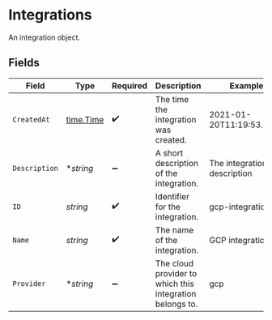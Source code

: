 # Integrations

An integration object.


## Fields

| Field                                                    | Type                                                     | Required                                                 | Description                                              | Example                                                  |
| -------------------------------------------------------- | -------------------------------------------------------- | -------------------------------------------------------- | -------------------------------------------------------- | -------------------------------------------------------- |
| `CreatedAt`                                              | [time.Time](https://pkg.go.dev/time#Time)                | :heavy_check_mark:                                       | The time the integration was created.                    | 2021-01-20T11:19:53.175Z                                 |
| `Description`                                            | **string*                                                | :heavy_minus_sign:                                       | A short description of the integration.                  | The integration description                              |
| `ID`                                                     | *string*                                                 | :heavy_check_mark:                                       | Identifier for the integration.                          | gcp-integration                                          |
| `Name`                                                   | *string*                                                 | :heavy_check_mark:                                       | The name of the integration.                             | GCP integration                                          |
| `Provider`                                               | **string*                                                | :heavy_minus_sign:                                       | The cloud provider to which this integration belongs to. | gcp                                                      |